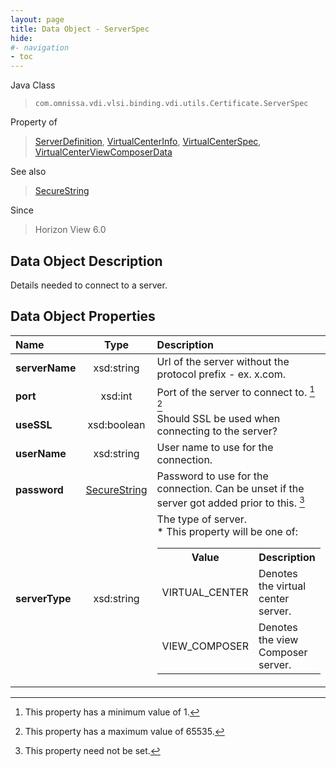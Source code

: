 ```yaml
---
layout: page
title: Data Object - ServerSpec
hide:
#- navigation
- toc
---
```






Java Class
> `com.omnissa.vdi.vlsi.binding.vdi.utils.Certificate.ServerSpec`

Property of
> [ServerDefinition](vdi.utils.Certificate.ServerDefinition.md#field_detail), [VirtualCenterInfo](vdi.infrastructure.VirtualCenter.VirtualCenterInfo.md#field_detail), [VirtualCenterSpec](vdi.infrastructure.VirtualCenter.VirtualCenterSpec.md#field_detail), [VirtualCenterViewComposerData](vdi.infrastructure.VirtualCenter.ViewComposerData.md#field_detail)

See also
> [SecureString](vdi.util.SecureString.md)

Since
> Horizon View 6.0


## Data Object Description

Details needed to connect to a server.

## Data Object Properties

 Name | Type | Description
:---|:---:|:---
**serverName**|  xsd:string|  Url of the server without the protocol prefix - ex. x.com.
**port**|  xsd:int|  Port of the server to connect to. [^8] [^189]
**useSSL**|  xsd:boolean|  Should SSL be used when connecting to the server?
**userName**|  xsd:string|  User name to use for the connection.
**password**| [SecureString](vdi.util.SecureString.md)|  Password to use for the connection. Can be unset if the server got added prior to this. [^1]
**serverType**|  xsd:string|  The type of server. <br>* This property will be one of:<br><table><tr><th>Value</th><th>Description</th></tr><tr><td>VIRTUAL_CENTER</td><td>Denotes the virtual center server.</td></tr><tr><td>VIEW_COMPOSER</td><td>Denotes the view Composer server.</td></tr></table>


 


[^1]: This property need not be set.
[^8]: This property has a minimum value of 1.
[^189]: This property has a maximum value of 65535.